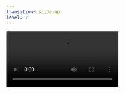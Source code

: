 ```yaml
---
transition: slide-up
level: 2
---
```


<video src="/assets/airbnb.mov" controls style="max-width: 80%; max-height: 40vh; object-fit: contain;"></video>

<!--
I like to use the airbnb app as an example of stack navigation. You can see here that we have a home tab and we can navigate to a listing screen from the explore tab. within that listing screen we can navigate to a the host profile screen. We can also navigate to the review screen. All while being in the explore tab. Does that make sense to everyone? Just wanted to make sure because when I was learning stack navigation it was a bit confusing at first coming from web
-->
